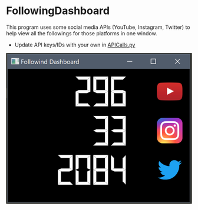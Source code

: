 # FollowingDashboard
This program uses some social media APIs (YouTube, Instagram, Twitter) to help view all the followings for those platforms in one window.

- Update API keys/IDs with your own in [APICalls.py](https://github.com/haydnady/FollowingDashboard/blob/master/APICalls.py)

![App Screenshot](https://github.com/haydnady/FollowingDashboard/blob/master/img/appSnapshot.PNG)

